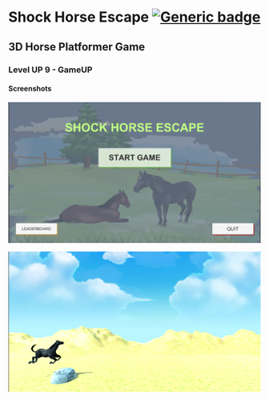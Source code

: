 # Shock Horse Escape [![Generic badge](https://img.shields.io/badge/3D-Game-<COLOR>.svg)](https://shields.io/)

## 3D Horse Platformer Game

### Level UP 9 - GameUP

#### Screenshots

![alt text](https://github.com/bilyhack12/shock_horse_escape/blob/main/Public/Main-Menu.png?raw=true)

![alt text](https://github.com/bilyhack12/shock_horse_escape/blob/main/Public/Screenshot.png?raw=true)

